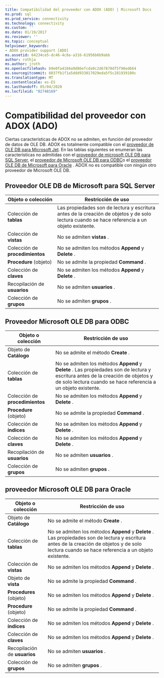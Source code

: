 ```yaml
---
title: Compatibilidad del proveedor con ADOX (ADO) | Microsoft Docs
ms.prod: sql
ms.prod_service: connectivity
ms.technology: connectivity
ms.custom: ''
ms.date: 01/19/2017
ms.reviewer: ''
ms.topic: conceptual
helpviewer_keywords:
- ADOX provider support [ADO]
ms.assetid: 64234ce5-dc46-4c8a-a316-61956b6b9abb
author: rothja
ms.author: jroth
ms.openlocfilehash: b9e0fa4184a9d86efcda9c2d67870df5f98ed664
ms.sourcegitcommit: 6037fb1f1a5ddd933017029eda5f5c281939100c
ms.translationtype: MT
ms.contentlocale: es-ES
ms.lasthandoff: 05/04/2020
ms.locfileid: "82748169"
---
```

# <a name="provider-support-for-adox-ado"></a>Compatibilidad del proveedor con ADOX (ADO)
Ciertas características de ADOX no se admiten, en función del proveedor de datos de OLE DB. ADOX es totalmente compatible con el [proveedor de OLE DB para Microsoft Jet](../../../ado/guide/appendixes/microsoft-ole-db-provider-for-microsoft-jet.md). En las tablas siguientes se enumeran las características no admitidas con el [proveedor de microsoft OLE DB para SQL Server](../../../ado/guide/appendixes/microsoft-ole-db-provider-for-sql-server.md), el [proveedor de Microsoft OLE DB para ODBC](../../../ado/guide/appendixes/microsoft-ole-db-provider-for-odbc.md)o el [proveedor OLE DB de Microsoft para Oracle](../../../ado/guide/appendixes/microsoft-ole-db-provider-for-oracle.md) . ADOX no es compatible con ningún otro proveedor de Microsoft OLE DB.  
  
## <a name="microsoft-ole-db-provider-for-sql-server"></a>Proveedor OLE DB de Microsoft para SQL Server  
  
|Objeto o colección|Restricción de uso|  
|--------------------------|-----------------------|  
|Colección de **tablas**|Las propiedades son de lectura y escritura antes de la creación de objetos y de solo lectura cuando se hace referencia a un objeto existente.|  
|Colección de **vistas**|No se admiten **vistas** .|  
|Colección de **procedimientos**|No se admiten los métodos **Append** y **Delete** .|  
|**Procedure** (objeto)|No se admite la propiedad **Command** .|  
|Colección de **claves**|No se admiten los métodos **Append** y **Delete** .|  
|Recopilación de **usuarios**|No se admiten **usuarios** .|  
|Colección de **grupos**|No se admiten **grupos** .|  
  
## <a name="microsoft-ole-db-provider-for-odbc"></a>Proveedor Microsoft OLE DB para ODBC  
  
|Objeto o colección|Restricción de uso|  
|--------------------------|-----------------------|  
|Objeto de **Catálogo**|No se admite el método **Create** .|  
|Colección de **tablas**|No se admiten los métodos **Append** y **Delete** . Las propiedades son de lectura y escritura antes de la creación de objetos y de solo lectura cuando se hace referencia a un objeto existente.|  
|Colección de **procedimientos**|No se admiten los métodos **Append** y **Delete** .|  
|**Procedure** (objeto)|No se admite la propiedad **Command** .|  
|Colección de **índices**|No se admiten los métodos **Append** y **Delete** .|  
|Colección de **claves**|No se admiten los métodos **Append** y **Delete** .|  
|Recopilación de **usuarios**|No se admiten **usuarios** .|  
|Colección de **grupos**|No se admiten **grupos** .|  
  
## <a name="microsoft-ole-db-provider-for-oracle"></a>proveedor Microsoft OLE DB para Oracle  
  
|Objeto o colección|Restricción de uso|  
|--------------------------|-----------------------|  
|Objeto de **Catálogo**|No se admite el método **Create** .|  
|Colección de **tablas**|No se admiten los métodos **Append** y **Delete** . Las propiedades son de lectura y escritura antes de la creación de objetos y de solo lectura cuando se hace referencia a un objeto existente.|  
|Colección de **vistas**|No se admiten los métodos **Append** y **Delete** .|  
|Objeto de **vista**|No se admite la propiedad **Command** .|  
|**Procedures** (objeto)|No se admiten los métodos **Append** y **Delete** .|  
|**Procedure** (objeto)|No se admite la propiedad **Command** .|  
|Colección de **índices**|No se admiten los métodos **Append** y **Delete** .|  
|Colección de **claves**|No se admiten los métodos **Append** y **Delete** .|  
|Recopilación de **usuarios**|No se admiten **usuarios** .|  
|Colección de **grupos**|No se admiten **grupos** .|
